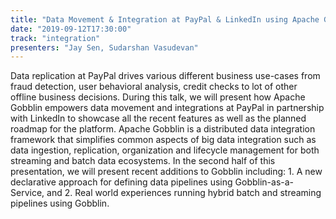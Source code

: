 ```yaml
---
title: "Data Movement & Integration at PayPal & LinkedIn using Apache Gobblin"
date: "2019-09-12T17:30:00"
track: "integration"
presenters: "Jay Sen, Sudarshan Vasudevan"
---
```


Data replication at PayPal drives various different business use-cases from fraud detection, user behavioral analysis, credit checks to lot of other offline business decisions. During this talk, we will present how Apache Gobblin empowers data movement and integrations at PayPal in partnership with LinkedIn to showcase all the recent features as well as the planned roadmap for the platform. Apache Gobblin is a distributed data integration framework that simplifies common aspects of big data integration such as data ingestion, replication, organization and lifecycle management for both streaming and batch data ecosystems. In the second half of this presentation, we will present recent additions to Gobblin including: 1. A new declarative approach for defining data pipelines using Gobblin-as-a-Service, and 2. Real world experiences running hybrid batch and streaming pipelines using Gobblin.